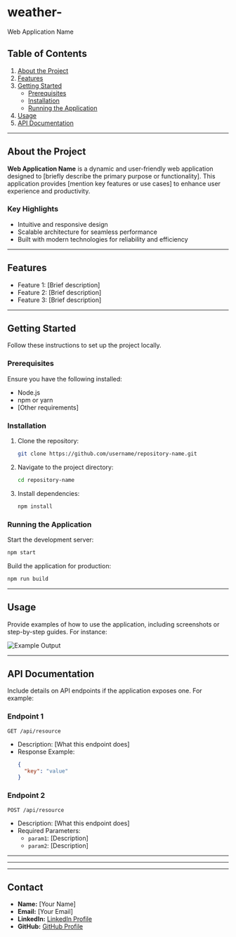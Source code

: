 # weather-

 Web Application Name

 

## Table of Contents

1. [About the Project](#about-the-project)
2. [Features](#features)
3. [Getting Started](#getting-started)
    - [Prerequisites](#prerequisites)
    - [Installation](#installation)
    - [Running the Application](#running-the-application)
4. [Usage](#usage)
5. [API Documentation](#api-documentation)



---

## About the Project

**Web Application Name** is a dynamic and user-friendly web application designed to [briefly describe the primary purpose or functionality]. This application provides [mention key features or use cases] to enhance user experience and productivity.

### Key Highlights

- Intuitive and responsive design
- Scalable architecture for seamless performance
- Built with modern technologies for reliability and efficiency

---

## Features

- Feature 1: [Brief description]
- Feature 2: [Brief description]
- Feature 3: [Brief description]

---

## Getting Started

Follow these instructions to set up the project locally.

### Prerequisites

Ensure you have the following installed:

- Node.js
- npm or yarn
- [Other requirements]

### Installation

1. Clone the repository:
   ```bash
   git clone https://github.com/username/repository-name.git
   ```
2. Navigate to the project directory:
   ```bash
   cd repository-name
   ```
3. Install dependencies:
   ```bash
   npm install
   ```

### Running the Application

Start the development server:
```bash
npm start
```

Build the application for production:
```bash
npm run build
```

---

## Usage

Provide examples of how to use the application, including screenshots or step-by-step guides. For instance:

![Example Output](path/to/example-output.png)

---

## API Documentation

Include details on API endpoints if the application exposes one. For example:

### Endpoint 1
`GET /api/resource`

- Description: [What this endpoint does]
- Response Example:
  ```json
  {
    "key": "value"
  }
  ```

### Endpoint 2
`POST /api/resource`

- Description: [What this endpoint does]
- Required Parameters:
  - `param1`: [Description]
  - `param2`: [Description]

---

 

--- 
---

## Contact

- **Name:** [Your Name]
- **Email:** [Your Email]
- **LinkedIn:** [LinkedIn Profile](https://linkedin.com/in/yourprofile)
- **GitHub:** [GitHub Profile](https://github.com/yourprofile)
